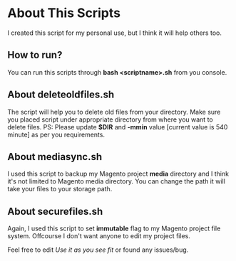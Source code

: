 <html>
<head>
<meta http-equiv="Content-type" content="text/html; charset=utf-8">
<title>Various BASH script for files management</title>
</head>
<body>

# About This Scripts #
I created this script for my personal use, but I think it will help others too.

## How to run? ##
You can run this scripts through **bash \<scriptname\>.sh** from you console.

## About deleteoldfiles.sh ##

The script will help you to delete old files from your directory. Make sure you placed script under appropriate directory from where you want to delete files.
PS: Please update **$DIR** and **-mmin** value [current value is 540 minute] as per you requirements.

## About mediasync.sh ##

I used this script to backup my Magento project **media** directory and I think it's not limited to Magento media directory. You can change the path it will take your files to your storage path.

## About securefiles.sh ##

Again, I used this script to set **immutable** flag to my Magento project file system. Offcourse I don't want anyone to edit my project files.

Feel free to edit *Use it as you see fit* or found any issues/bug.
</body></html>
